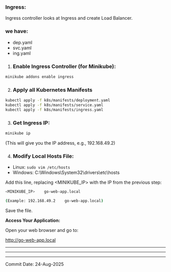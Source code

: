 
### Ingress:
Ingress controller looks at Ingress and create Load Balancer.

### we have:
- dep.yaml
- svc.yaml
- ing.yaml




1. ### Enable Ingress Controller (for Minikube):

```bash
minikube addons enable ingress
```

2. ### Apply all Kubernetes Manifests
```bash
kubectl apply -f k8s/manifests/deployment.yaml
kubectl apply -f k8s/manifests/service.yaml
kubectl apply -f k8s/manifests/ingress.yaml
```


3. ### Get Ingress IP:
```bash
minikube ip
```

(This will give you the IP address, e.g., 192.168.49.2)



4. ### Modify Local Hosts File:

- Linux: `sudo vim /etc/hosts` 
- Windows: C:\Windows\System32\drivers\etc\hosts

Add this line, replacing <MINIKUBE_IP> with the IP from the previous step:
```bash
<MINIKUBE_IP>    go-web-app.local

(Example: 192.168.49.2    go-web-app.local)
```

Save the file.


**Access Your Application:**

Open your web browser and go to:

http://go-web-app.local



---
---
---

































Commit Date: 24-Aug-2025
